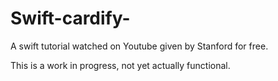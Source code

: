 # Swift-cardify-
A swift tutorial watched on Youtube given by Stanford for free.

This is a work in progress, not yet actually functional.

